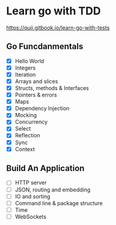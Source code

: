 # Learn go with TDD

https://quii.gitbook.io/learn-go-with-tests

## Go Funcdanmentals

- [x] Hello World
- [x] Integers
- [x] Iteration
- [x] Arrays and slices
- [x] Structs, methods & Interfaces
- [x] Pointers & errors
- [x] Maps
- [x] Dependency Injection
- [x] Mocking
- [x] Concurrency
- [x] Select
- [x] Reflection
- [x] Sync
- [x] Context

## Build An Application

- [ ] HTTP server
- [ ] JSON, routing and embedding
- [ ] IO and sorting
- [ ] Command line & package structure
- [ ] Time
- [ ] WebSockets
